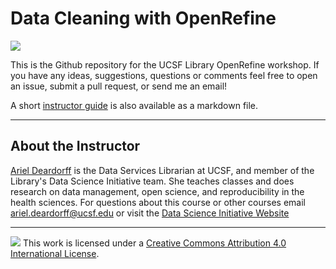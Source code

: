 # Data Cleaning with OpenRefine
![](https://zenodo.org/badge/DOI/10.5281/zenodo.4281566.svg)

This is the Github repository for the UCSF Library OpenRefine workshop. If you have any ideas, suggestions, questions or comments feel free to open an issue, submit a pull request, or send me an email!

A short [instructor guide](https://github.com/arieldeardorff/OpenRefineWorkshop/blob/master/InstructorGuide.Rmd) is also available as a markdown file.


----

## About the Instructor
[Ariel Deardorff](https://profiles.ucsf.edu/ariel.deardorff) is the Data Services Librarian at UCSF, and member of the Library's Data Science Initiative team. She teaches classes and does research on data management, open science, and reproducibility in the health sciences. For questions about this course or other courses email ariel.deardorff@ucsf.edu or visit the [Data Science Initiative Website](https://www.library.ucsf.edu/ask-an-expert/data-science/)

----

![](https://i.creativecommons.org/l/by/4.0/88x31.png) This work is licensed under a [Creative Commons Attribution 4.0 International License](https://creativecommons.org/licenses/by/4.0/).

